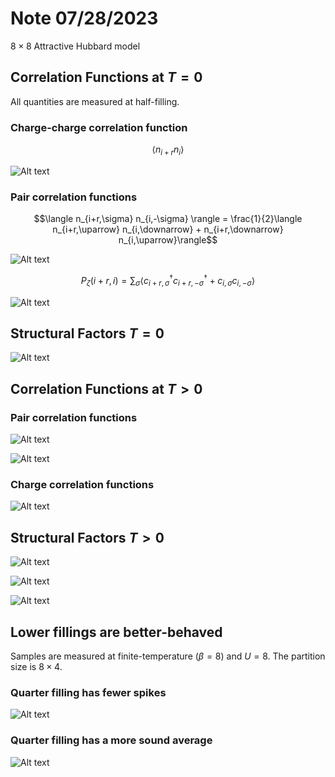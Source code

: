 # Note 07/28/2023
$8\times8$ Attractive Hubbard model

## Correlation Functions at $T=0$
All quantities are measured at half-filling.

### Charge-charge correlation function
$$
\langle n_{i+r} n_{i} \rangle
$$

![Alt text](../plots/07_28_2023/ChargeCorr.svg)

### Pair correlation functions
$$\langle n_{i+r,\sigma} n_{i,-\sigma} \rangle = \frac{1}{2}\langle n_{i+r,\uparrow} n_{i,\downarrow} + n_{i+r,\downarrow} n_{i,\uparrow}\rangle$$

![Alt text](../plots/07_28_2023/pairCorr_2.svg)

$$P_{\zeta}(i+r,i) = \sum_\sigma \langle c^{\dagger}_{i+r,\sigma}c^{\dagger}_{i+r,-\sigma} + c_{i,\sigma}c_{i,-\sigma}\rangle$$

![Alt text](../plots/07_28_2023/pairCorr_1.svg)

## Structural Factors $T=0$

![Alt text](../plots/07_28_2023/struct_fact_Corr.svg)

## Correlation Functions at $T>0$
### Pair correlation functions
![Alt text](../plots/07_28_2023/FT_paircorr.svg)

![Alt text](../plots/07_28_2023/FT_paircorr2.svg)

### Charge correlation functions
![Alt text](../plots/07_28_2023/FT_charge.svg)

## Structural Factors $T>0$
![Alt text](../plots/07_28_2023/FT_pairSF1.svg)

![Alt text](../plots/07_28_2023/FT_pairSF2.svg)

![Alt text](../plots/07_28_2023/FT_chargeSF.svg)

## Lower fillings are better-behaved
Samples are measured at finite-temperature ($\beta=8$) and $U=8$. The partition size is $8\times 4$.

### Quarter filling has fewer spikes
![Alt text](../plots/07_28_2023/sample_distribution.png)

### Quarter filling has a more sound average
![Alt text](../plots/07_28_2023/Pn_distribution.svg)
